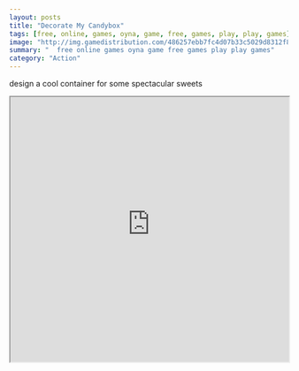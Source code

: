 ```yaml
---
layout: posts
title: "Decorate My Candybox"
tags: [free, online, games, oyna, game, free, games, play, play, games]
image: "http://img.gamedistribution.com/486257ebb7fc4d07b33c5029d8312f80.jpg"
summary: "  free online games oyna game free games play play games"
category: "Action"
---
```


design a cool container for some spectacular sweets

<iframe width="100%" height="480px;" src="http://flash.gamedistribution.com?game=486257ebb7fc4d07b33c5029d8312f80"></iframe>